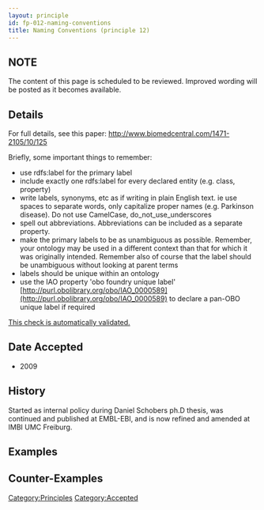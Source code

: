 ```yaml
---
layout: principle
id: fp-012-naming-conventions
title: Naming Conventions (principle 12)
---
```


NOTE
-------

The content of this page is scheduled to be reviewed. Improved wording will be posted as it becomes available.

Details
-------

For full details, see this paper: <http://www.biomedcentral.com/1471-2105/10/125>

Briefly, some important things to remember:

 * use rdfs:label for the primary label
 * include exactly one rdfs:label for every declared entity (e.g. class, property)
 * write labels, synonyms, etc as if writing in plain English text. ie use spaces to separate words, only capitalize proper names (e.g. Parkinson disease). Do not use CamelCase, do_not_use_underscores
 * spell out abbreviations. Abbreviations can be included as a separate property.
 * make the primary labels to be as unambiguous as possible. Remember, your ontology may be used in a different context than that for which it was originally intended. Remember also of course that the label should be unambiguous without looking at parent terms
 * labels should be unique within an ontology
 * use the IAO property 'obo foundry unique label' [http://purl.obolibrary.org/obo/IAO_0000589](http://purl.obolibrary.org/obo/IAO_0000589) to declare a pan-OBO unique label if required

[This check is automatically validated.](checks/fp_012)

Date Accepted
-------------

-   2009

History
-------

Started as internal policy during Daniel Schobers ph.D thesis, was
continued and published at EMBL-EBI, and is now refined and amended at
IMBI UMC Freiburg.

Examples
--------

Counter-Examples
----------------

<Category:Principles> <Category:Accepted>
